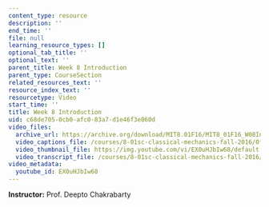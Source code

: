 ```yaml
---
content_type: resource
description: ''
end_time: ''
file: null
learning_resource_types: []
optional_tab_title: ''
optional_text: ''
parent_title: Week 8 Introduction
parent_type: CourseSection
related_resources_text: ''
resource_index_text: ''
resourcetype: Video
start_time: ''
title: Week 8 Introduction
uid: c68de705-0cb0-afc0-83a7-d1e46f3e060d
video_files:
  archive_url: https://archive.org/download/MIT8.01F16/MIT8_01F16_W08Intro_360p.mp4
  video_captions_file: /courses/8-01sc-classical-mechanics-fall-2016/0f6badd29ff35eaca4b77a6b75969aa2_EX0uHJbIw68.vtt
  video_thumbnail_file: https://img.youtube.com/vi/EX0uHJbIw68/default.jpg
  video_transcript_file: /courses/8-01sc-classical-mechanics-fall-2016/82f2150b3b0833d62ae16069d074447f_EX0uHJbIw68.pdf
video_metadata:
  youtube_id: EX0uHJbIw68
---
```


**Instructor:** Prof. Deepto Chakrabarty